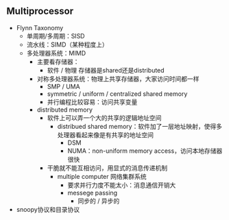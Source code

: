 ## Multiprocessor

- Flynn Taxonomy
  - 单周期/多周期：SISD
  - 流水线：SIMD（某种程度上）
  - 多处理器系统：MIMD
    - 主要看存储器：
      - 软件 / 物理 存储器是shared还是distributed
    - 对称多处理器系统：物理上共享存储器，大家访问时间都一样
      - SMP / UMA
      - symmetric / uniform / centralized shared memory
      - 并行编程比较容易：访问共享变量
    - distributed memory
      - 软件上可以弄一个大的共享的逻辑地址空间
        - distribued shared memory：软件加了一层地址映射，使得多处理器看起来像是有共享的地址空间
          - DSM
          - NUMA：non-uniform memory access，访问本地存储器很快
      - 干脆就不能互相访问，用显式的消息传递机制
        - multiple computer 网络集群系统
          - 要求并行力度不能太小：消息通信开销大
          - messege passing
            - 同步的 / 异步的
- snoopy协议和目录协议